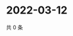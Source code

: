 # 2022-03-12

共 0 条

<!-- BEGIN WEIBO -->
<!-- 最后更新时间 Sat Mar 12 2022 03:09:33 GMT+0800 (China Standard Time) -->

<!-- END WEIBO -->
